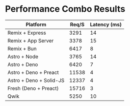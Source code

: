 Performance Combo Results
=========================

| Platform | Req/S | Latency (ms) |
| -------- | ----- | ------- |
| Remix + Express | 3291 | 14 |
| Remix + App Server | 3378 | 15 |
| Remix + Bun | 6417 | 8 |
| Astro + Node | 3765 | 14 |
| Astro + Deno | 6420 | 7 |
| Astro + Deno + Preact | 11538 | 4 |
| Astro + Deno + Solid-JS | 12337 | 4 |
| Fresh (Deno + Preact) | 15716 | 3 |
| Qwik | 5250 | 10 |

